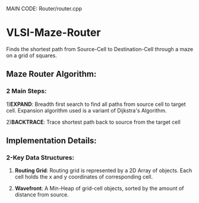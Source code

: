 MAIN CODE: Router/router.cpp
# VLSI-Maze-Router

Finds the shortest path from Source-Cell to Destination-Cell through a maze on a grid of squares.

## Maze Router Algorithm:
### 2 Main Steps:

1)**EXPAND**: Breadth first search to find all paths from source cell to target cell. Expansion algorithm used is a variant of Dijkstra's Algorithm.

2)**BACKTRACE**: Trace shortest path back to source from the target cell



## Implementation Details:

### 2-Key Data Structures:

1) **Routing Grid**:
Routing grid is represented by a 2D Array of objects. Each cell holds the x and y coordinates of corresponding cell.

2) **Wavefront**:
A Min-Heap of grid-cell objects, sorted by the amount of distance from source.

